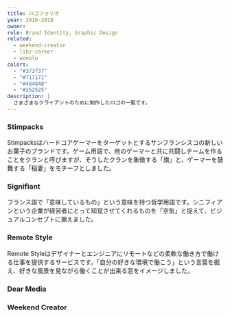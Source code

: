 ```yaml
---
title: ロゴフォリオ
year: 2016-2018
owner:
role: Brand Identity, Graphic Design
related:
  - weekend-creator
  - libz-career
  - wonolo
colors:
  - "#373737"
  - "#717171"
  - "#484848"
  - "#252525"
description: |
  さまざまなクライアントのために制作したロゴの一覧です。
---
```


### Stimpacks

<work-media name="stimpacks.png" />

Stimpacksはハードコアゲーマーをターゲットとするサンフランシスコの新しいお菓子のブランドです。ゲーム用語で、他のゲーマーと共に共闘しチームを作ることをクランと呼びますが、そうしたクランを象徴する「旗」と、ゲーマーを鼓舞する「稲妻」をモチーフとしました。

### Signifiant

<work-media name="signifiant.png" />

フランス語で「意味しているもの」という意味を持つ哲学用語です。シニフィアンという企業が経営者にとって知覚させてくれるものを「空気」と捉えて、ビジュアルコンセプトに据えました。

### Remote Style

<work-media name="remotestyle.png" />

Remote Styleはデザイナーとエンジニアにリモートなどの柔軟な働き方で働ける仕事を提供するサービスです。「自分の好きな環境で働こう」という言葉を据え、好きな風景を見ながら働くことが出来る窓をイメージしました。

### Dear Media

<work-media name="dearmedia.png" />

### Weekend Creator

<work-media name="weekend.png" />
